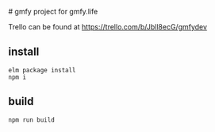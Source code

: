 # gmfy
project for gmfy.life

Trello can be found at https://trello.com/b/Jbll8ecG/gmfydev

## install

```
elm package install
npm i
```

## build
```
npm run build

```
